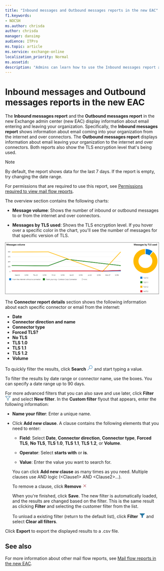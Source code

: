 ```yaml
---
title: "Inbound messages and Outbound messages reports in the new EAC"
f1.keywords:
- NOCSH
ms.author: chrisda
author: chrisda
manager: dansimp
audience: ITPro
ms.topic: article
ms.service: exchange-online
localization_priority: Normal
ms.assetid:
description: "Admins can learn how to use the Inbound messages report and the Outbound Messages report in the new Exchange admin center to monitor message volume and TLS encryption for messages to and from the internet and inbound and outbound messages over connectors."
---
```


# Inbound messages and Outbound messages reports in the new EAC

The **Inbound messages report** and the **Outbound messages report** in the new Exchange admin center (new EAC) display information about email entering and leaving your organization. Specifically, the **Inbound messages report** shows information about email coming into your organization from the internet and over connectors. The **Outbound messages report** displays information about email leaving your organization to the internet and over connectors. Both reports also show the TLS encryption level that's being used.

> [!NOTE]
> By default, the report shows data for the last 7 days. If the report is empty, try changing the date range.
>
> For permissions that are required to use this report, see [Permissions required to view mail flow reports](mail-flow-reports.md#permissions-required-to-view-mail-flow-reports).

The overview section contains the following charts:

- **Message volume**: Shows the number of inbound or outbound messages to or from the internet and over connectors.

- **Messages by TLS used**: Shows the TLS encryption level. If you hover over a specific color in the chart, you'll see the number of messages for that specific version of TLS.

![Overview of the Auto forwarded messages report](../../media/mfr-inbound-message-report.png)

The **Connector report details** section shows the following information about each specific connector or email from the internet:

- **Date**
- **Connector direction and name**
- **Connector type**
- **Forced TLS?**
- **No TLS**
- **TLS 1.0**
- **TLS 1.1**
- **TLS 1.2**
- **Volume**

To quickly filter the results, click **Search** ![Search icon](../../media/modern-eac-search-icon.png) and start typing a value.

To filter the results by date range or connector name, use the boxes. You can specify a date range up to 90 days.

For more advanced filters that you can also save and use later, click **Filter** ![Filter icon](../../media/modern-eac-filter-icon.png) and select **New filter**. In the **Custom filter** flyout that appears, enter the following information:

- **Name your filter**: Enter a unique name.

- Click **Add new clause**. A clause contains the following elements that you need to enter:

  - **Field**: Select **Date**, **Connector direction**, **Connector type**, **Forced TLS**, **No TLS**, **TLS 1.0**, **TLS 1.1**, **TLS 1.2**, or **Volume**.

  - **Operator**: Select **starts with** or **is**.

  - **Value**: Enter the value you want to search for.

  You can click **Add new clause** as many times as you need. Multiple clauses use AND logic (\<Clause1\> AND \<Clause2\>...).

  To remove a clause, click **Remove** ![Remove icon](../../media/modern-eac-remove-icon.png)

  When you're finished, click **Save**. The new filter is automatically loaded, and the results are changed based on the filter. This is the same result as clicking **Filter** and selecting the customer filter from the list.

  To unload a existing filter (return to the default list), click **Filter** ![Active filter icon](../../media/modern-eac-filter-active-icon.png) and select **Clear all filters**.

Click **Export** to export the displayed results to a .csv file.

## See also

For more information about other mail flow reports, see [Mail flow reports in the new EAC](mail-flow-reports.md).
